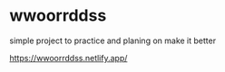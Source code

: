 # wwoorrddss
simple project to practice and planing on make it better 

https://wwoorrddss.netlify.app/
